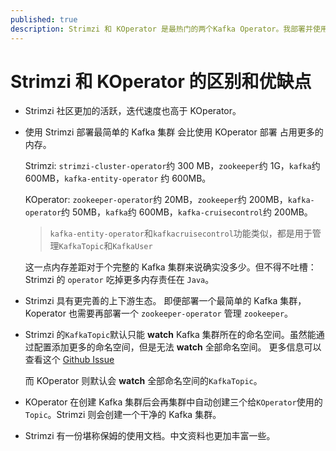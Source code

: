 ```yaml
---
published: true
description: Strimzi 和 KOperator 是最热门的两个Kafka Operator。我部署并使用它俩的基本功能，并总结其优缺点。希望后来的小伙伴们不再需要为了寻找最适合自己的方案，而像我一样将两条路都走一遍。
---
```


# Strimzi 和 KOperator 的区别和优缺点

- Strimzi 社区更加的活跃，迭代速度也高于 KOperator。
- 使用 Strimzi 部署最简单的 Kafka 集群 会比使用 KOperator 部署 占用更多的内存。

  Strimzi: `strimzi-cluster-operator`约 300 MB，`zookeeper`约 1G，`kafka`约 600MB，`kafka-entity-operator` 约 600MB。

  KOperator: `zookeeper-operator`约 20MB，`zookeeper`约 200MB，`kafka-operator`约 50MB，`kafka`约 600MB，`kafka-cruisecontrol`约 200MB。

  > `kafka-entity-operator`和`kafkacruisecontrol`功能类似，都是用于管理`KafkaTopic`和`KafkaUser`

  这一点内存差距对于个完整的 Kafka 集群来说确实没多少。但不得不吐槽：Strimzi 的 `operator` 吃掉更多内存责任在 `Java`。

- Strimzi 具有更完善的上下游生态。
  即便部署一个最简单的 Kafka 集群， Koperator 也需要再部署一个 `zookeeper-operator` 管理 `zookeeper`。
- Strimzi 的`KafkaTopic`默认只能 **watch** Kafka 集群所在的命名空间。虽然能通过配置添加更多的命名空间，但是无法 **watch** 全部命名空间。
  更多信息可以查看这个 [Github Issue](https://github.com/strimzi/strimzi-kafka-operator/issues/1206)

  而 KOperator 则默认会 **watch** 全部命名空间的`KafkaTopic`。

- KOperator 在创建 Kafka 集群后会再集群中自动创建三个给`KOperator`使用的`Topic`。Strimzi 则会创建一个干净的 Kafka 集群。

- Strimzi 有一份堪称保姆的使用文档。中文资料也更加丰富一些。
